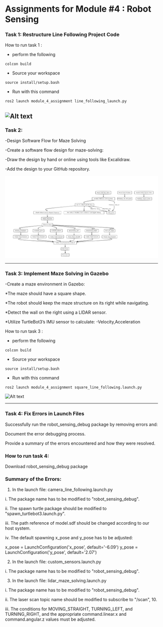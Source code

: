 # Assignments for Module #4 : Robot Sensing


### Task 1: Restructure Line Following Project Code 
How to run task 1 :
- perform the following 
```
colcon build
```
- Source your workspace
```
source install/setup.bash
```
- Run with this command

```
ros2 launch module_4_assignment line_following_launch.py
```
![Alt text](/module_4_assignment/task1.gif)
------------------------------------
### Task 2: 
-Design Software Flow for Maze Solving

-Create a software flow design for maze-solving:

-Draw the design by hand or online using tools like Excalidraw.

-Add the design to your GitHub repository.

![Screenshot description](/module_4_assignment/task2.png)

-----------------------------------

### Task 3: Implement Maze Solving in Gazebo
-Create a maze environment in Gazebo:

*The maze should have a square shape.

*The robot should keep the maze structure on its right while navigating.

*Detect the wall on the right using a LIDAR sensor.

*Utilize TurtleBot3’s IMU sensor to calculate:
-Velocity,Acceleration

How to run task 3 :
- perform the following 
```
colcon build
```
- Source your workspace
```
source install/setup.bash
```
- Run with this command

```
ros2 launch module_4_assignment square_line_following.launch.py
```
![Alt text](/module_4_assignment/task3.gif)

--------------------------------------

### Task 4: Fix Errors in Launch Files
Successfully run the robot_sensing_debug package by removing errors and:

Document the error debugging process.

Provide a summary of the errors encountered and how they were resolved.

### How to run task 4:

Download robot_sensing_debug package

### Summary of the Errors:

1. In the launch file: camera_line_following.launch.py

i. The package name has to be modified to "robot_sensing_debug".

ii. The spawn turtle package should be modified to "spawn_turtlebot3.launch.py".

iii. The path reference of model.sdf should be changed according to our host system.

iv. The default spawning x_pose and y_pose has to be adjusted:


x_pose = LaunchConfiguration('x_pose', default='-6.09')
y_pose = LaunchConfiguration('y_pose', default='2.07')


2. In the launch file: custom_sensors.launch.py

i. The package name has to be modified to "robot_sensing_debug".

3. In the launch file: lidar_maze_solving.launch.py

i. The package name has to be modified to "robot_sensing_debug".

ii. The laser scan topic name should be modified to subscribe to "/scan", 10.

iii. The conditions for MOVING_STRAIGHT, TURNING_LEFT, and TURNING_RIGHT, and the appropriate command.linear.x and command.angular.z values must be adjusted.


